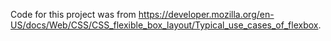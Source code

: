 Code for this project was from https://developer.mozilla.org/en-US/docs/Web/CSS/CSS_flexible_box_layout/Typical_use_cases_of_flexbox.
